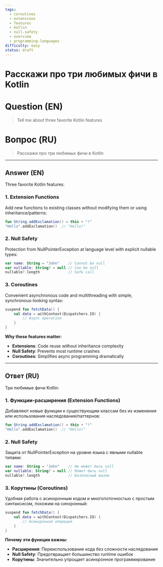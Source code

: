 ```yaml
---
tags:
  - coroutines
  - extensions
  - features
  - kotlin
  - null-safety
  - overview
  - programming-languages
difficulty: easy
status: draft
---
```


# Расскажи про три любимых фичи в Kotlin

# Question (EN)
> Tell me about three favorite Kotlin features

# Вопрос (RU)
> Расскажи про три любимых фичи в Kotlin

---

## Answer (EN)

Three favorite Kotlin features:

### 1. Extension Functions
Add new functions to existing classes without modifying them or using inheritance/patterns:
```kotlin
fun String.addExclamation() = this + "!"
"Hello".addExclamation()  // "Hello!"
```

### 2. Null Safety
Protection from NullPointerException at language level with explicit nullable types:
```kotlin
var name: String = "John"    // Cannot be null
var nullable: String? = null // Can be null
nullable?.length             // Safe call
```

### 3. Coroutines
Convenient asynchronous code and multithreading with simple, synchronous-looking syntax:
```kotlin
suspend fun fetchData() {
    val data = withContext(Dispatchers.IO) {
        // Async operation
    }
}
```

**Why these features matter:**
- **Extensions**: Code reuse without inheritance complexity
- **Null Safety**: Prevents most runtime crashes
- **Coroutines**: Simplifies async programming dramatically

---

## Ответ (RU)

Три любимые фичи Kotlin:

### 1. Функции-расширения (Extension Functions)
Добавляют новые функции к существующим классам без их изменения или использования наследования/паттернов:
```kotlin
fun String.addExclamation() = this + "!"
"Hello".addExclamation()  // "Hello!"
```

### 2. Null Safety
Защита от NullPointerException на уровне языка с явными nullable типами:
```kotlin
var name: String = "John"    // Не может быть null
var nullable: String? = null // Может быть null
nullable?.length             // Безопасный вызов
```

### 3. Корутины (Coroutines)
Удобная работа с асинхронным кодом и многопоточностью с простым синтаксисом, похожим на синхронный:
```kotlin
suspend fun fetchData() {
    val data = withContext(Dispatchers.IO) {
        // Асинхронная операция
    }
}
```

**Почему эти функции важны:**
- **Расширения**: Переиспользование кода без сложности наследования
- **Null Safety**: Предотвращает большинство runtime ошибок
- **Корутины**: Значительно упрощает асинхронное программирование

